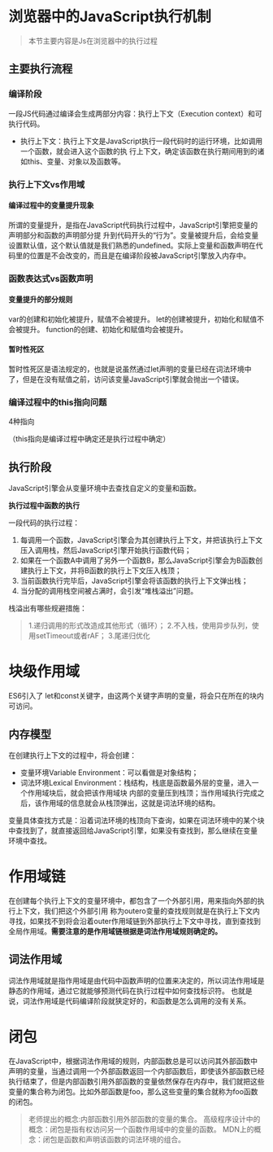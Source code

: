 # 浏览器中的JavaScript执行机制

>本节主要内容是Js在浏览器中的执行过程

## 主要执行流程
### 编译阶段
一段JS代码通过编译会生成两部分内容：执行上下文（Execution context）和可执行代码。
* 执行上下文：执行上下文是JavaScript执行一段代码时的运行环境，比如调用一个函数，就会进入这个函数的执 行上下文，确定该函数在执行期间用到的诸如this、变量、对象以及函数等。

### 执行上下文vs作用域

#### 编译过程中的变量提升现象

所谓的变量提升，是指在JavaScript代码执行过程中，JavaScript引擎把变量的声明部分和函数的声明部分提 升到代码开头的“行为”。变量被提升后，会给变量设置默认值，这个默认值就是我们熟悉的undefined。实际上变量和函数声明在代码里的位置是不会改变的，而且是在编译阶段被JavaScript引擎放入内存中。

### 函数表达式vs函数声明

#### 变量提升的部分规则

var的创建和初始化被提升，赋值不会被提升。
let的创建被提升，初始化和赋值不会被提升。
function的创建、初始化和赋值均会被提升。

#### 暂时性死区

暂时性死区是语法规定的，也就是说虽然通过let声明的变量已经在词法环境中了，但是在没有赋值之前，访问该变量JavaScript引擎就会抛出一个错误。

### 编译过程中的this指向问题
4种指向

（this指向是编译过程中确定还是执行过程中确定）

## 执行阶段

JavaScript引擎会从变量环境中去查找自定义的变量和函数。

**执行过程中函数的执行** 

一段代码的执行过程：
1. 每调用一个函数，JavaScript引擎会为其创建执行上下文，并把该执行上下文压入调用栈，然后JavaScript引擎开始执行函数代码；
2. 如果在一个函数A中调用了另外一个函数B，那么JavaScript引擎会为B函数创建执行上下文，并将B函数的执行上下文压入栈顶；
3. 当前函数执行完毕后，JavaScript引擎会将该函数的执行上下文弹出栈；
4. 当分配的调用栈空间被占满时，会引发“堆栈溢出”问题。

栈溢出有哪些规避措施：
>1.递归调用的形式改造成其他形式（循环）；
>2.不入栈，使用异步队列，使用setTimeout或者rAF；
>3.尾递归优化

# 块级作用域

ES6引入了 let和const关键字，由这两个关键字声明的变量，将会只在所在的块内可访问。

## 内存模型

在创建执行上下文的过程中，将会创建：
* 变量环境Variable Environment：可以看做是对象结构；
* 词法环境Lexical Environment：栈结构，栈底是函数最外层的变量，进入一个作用域块后，就会把该作用域块 内部的变量压到栈顶；当作用域执行完成之后，该作用域的信息就会从栈顶弹出，这就是词法环境的结构。

变量具体查找方式是：沿着词法环境的栈顶向下查询，如果在词法环境中的某个块中查找到了，就直接返回给JavaScript引擎，如果没有查找到，那么继续在变量环境中查找。

# 作用域链
在创建每个执行上下文的变量环境中，都包含了一个外部引用，用来指向外部的执行上下文，我们把这个外部引用 称为outero变量的查找规则就是在执行上下文内寻找，如果找不到将会沿着outer作用域链到外部执行上下文中寻找，直到查找到全局作用域。**需要注意的是作用域链根据是词法作用域规则确定的。**

## 词法作用域
词法作用域就是指作用域是由代码中函数声明的位置来决定的，所以词法作用域是静态的作用域，通过它就能够预测代码在执行过程中如何查找标识符。
也就是说，词法作用域是代码编译阶段就狭定好的，和函数是怎么调用的没有关系。

# 闭包
在JavaScript中，根据词法作用域的规则，内部函数总是可以访问其外部函数中声明的变量，当通过调用一个外部函数返回一个内部函数后，即使该外部函数已经执行结束了，但是内部函数引用外部函数的变量依然保存在内存中，我们就把这些变量的集合称为闭包。比如外部函数是foo，那么这些变量的集合就称为foo函数的闭包。

>老师提出的概念:内部函数引用外部函数的变量的集合。
>高级程序设计中的概念：闭包是指有权访问另一个函数作用域中的变量的函数。
>MDN上的概念：闭包是函数和声明该函数的词法环境的组合。
